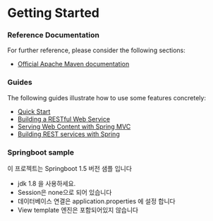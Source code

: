 # Getting Started

### Reference Documentation
For further reference, please consider the following sections:

* [Official Apache Maven documentation](https://maven.apache.org/guides/index.html)

### Guides
The following guides illustrate how to use some features concretely:

* [Quick Start](https://github.com/mybatis/spring-boot-starter/wiki/Quick-Start)
* [Building a RESTful Web Service](https://spring.io/guides/gs/rest-service/)
* [Serving Web Content with Spring MVC](https://spring.io/guides/gs/serving-web-content/)
* [Building REST services with Spring](https://spring.io/guides/tutorials/bookmarks/)

### Springboot sample
이 프로젝트는 Springboot 1.5 버전 샘플 입니다

* jdk 1.8 을 사용하세요. 
* Session은 none으로 되어 있습니다
* 데이터베이스 연결은 application.properties 에 설정 합니다
* View template 엔진은 포함되어있지 않습니다
